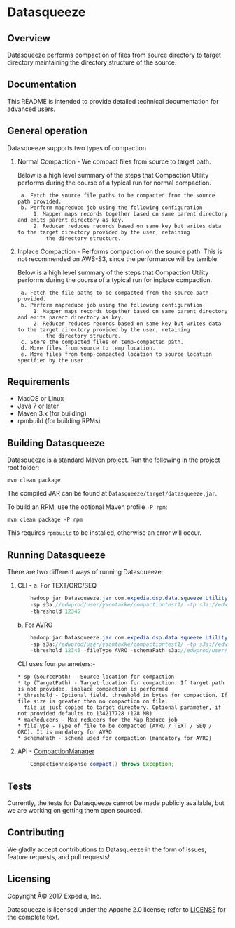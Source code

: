 
# Datasqueeze

## Overview
Datasqueeze performs compaction of files from source directory to target directory maintaining the directory structure of the source.

## Documentation
 This README is intended to provide detailed technical documentation for advanced users.

## General operation

Datasqueeze supports two types of compaction

1. Normal Compaction - We compact files from source to target path.

    Below is a high level summary of the steps that Compaction Utility performs during the course of a typical run for normal compaction.

        a. Fetch the source file paths to be compacted from the source path provided.
        b. Perform mapreduce job using the following configuration
            1. Mapper maps records together based on same parent directory and emits parent directory as key.
            2. Reducer reduces records based on same key but writes data to the target directory provided by the user, retaining
                the directory structure.

2. Inplace Compaction - Performs compaction on the source path. This is not recommended on AWS-S3, since the performance will be terrible.

    Below is a high level summary of the steps that Compaction Utility performs during the course of a typical run for inplace compaction.


        a. Fetch the file paths to be compacted from the source path provided.
        b. Perform mapreduce job using the following configuration
            1. Mapper maps records together based on same parent directory and emits parent directory as key.
            2. Reducer reduces records based on same key but writes data to the target directory provided by the user, retaining
                the directory structure.
        c. Store the compacted files on temp-compacted path.
        d. Move files from source to temp location.
        e. Move files from temp-compacted location to source location specified by the user.


## Requirements

* MacOS or Linux
* Java 7 or later
* Maven 3.x (for building)
* rpmbuild (for building RPMs)

## Building Datasqueeze

Datasqueeze is a standard Maven project. Run the following in the project root folder:

    mvn clean package

The compiled JAR can be found at `Datasqueeze/target/datasqueeze.jar`.

To build an RPM, use the optional Maven profile `-P rpm`:

    mvn clean package -P rpm

This requires `rpmbuild` to be installed, otherwise an error will occur.

## Running Datasqueeze

There are two different ways of running Datasqueeze:

1. CLI -
    a. For TEXT/ORC/SEQ
    ```java
        hadoop jar Datasqueeze.jar com.expedia.dsp.data.squeeze.Utility
        -sp s3a://edwprod/user/ysontakke/compactiontest1/ -tp s3a://edwprod/user/ysontakke/compactionoutput_text_yash_1/
        -threshold 12345
    ```

    b. For AVRO
    ```java
        hadoop jar Datasqueeze.jar com.expedia.dsp.data.squeeze.Utility
        -sp s3a://edwprod/user/ysontakke/compactiontest1/ -tp s3a://edwprod/user/ysontakke/compactionoutput_text_yash_1/
        -threshold 12345 -fileType AVRO -schemaPath s3a://edwprod/user/ysontakke/compactionschema_text_yash_1/schema.avsc
    ```


    CLI uses four parameters:-

       * sp (SourcePath) - Source location for compaction
       * tp (TargetPath) - Target location for compaction. If target path is not provided, inplace compaction is performed
       * threshold - Optional field. threshold in bytes for compaction. If file size is greater then no compaction on file,
         file is just copied to target directory. Optional parameter, if not provided defaults to 134217728 (128 MB)
       * maxReducers - Max reducers for the Map Reduce job
       * fileType - Type of file to be compacted (AVRO / TEXT / SEQ / ORC). It is mandatory for AVRO
       * schemaPath - schema used for compaction (mandatory for AVRO)

2. API - [CompactionManager](Datasqueeze/src/main/java/com/expedia/dsp/data/squeeze/CompactionManager.java)

    ```java
        CompactionResponse compact() throws Exception;
    ```

## Tests

Currently, the tests for Datasqueeze cannot be made publicly available, but we are working on getting them open sourced.

## Contributing

We gladly accept contributions to Datasqueeze in the form of issues, feature requests, and pull requests!

## Licensing

Copyright Â© 2017 Expedia, Inc.

Datasqueeze is licensed under the Apache 2.0 license; refer to [LICENSE](LICENSE) for the complete text.

